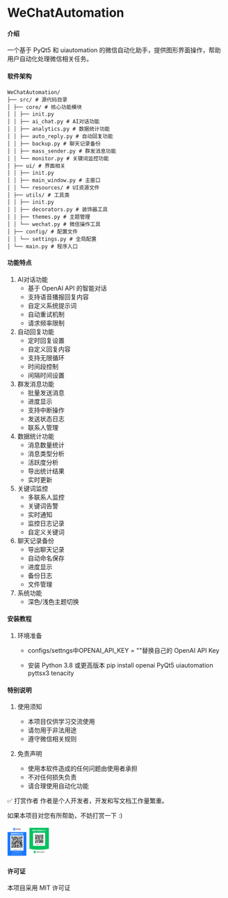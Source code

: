 # WeChatAutomation

#### 介绍

一个基于 PyQt5 和 uiautomation 的微信自动化助手，提供图形界面操作，帮助用户自动化处理微信相关任务。

#### 软件架构
    WeChatAutomation/
    ├── src/ # 源代码目录
    │ ├── core/ # 核心功能模块
    │ │ ├── init.py
    │ │ ├── ai_chat.py # AI对话功能
    │ │ ├── analytics.py # 数据统计功能
    │ │ ├── auto_reply.py # 自动回复功能
    │ │ ├── backup.py # 聊天记录备份
    │ │ ├── mass_sender.py # 群发消息功能
    │ │ └── monitor.py # 关键词监控功能
    │ ├── ui/ # 界面相关
    │ │ ├── init.py
    │ │ ├── main_window.py # 主窗口
    │ │ └── resources/ # UI资源文件
    │ ├── utils/ # 工具类
    │ │ ├── init.py
    │ │ ├── decorators.py # 装饰器工具
    │ │ ├── themes.py # 主题管理
    │ │ └── wechat.py # 微信操作工具
    │ ├── config/ # 配置文件
    │ │ └── settings.py # 全局配置
    │ └── main.py # 程序入口
#### 功能特点

1. AI对话功能
   - 基于 OpenAI API 的智能对话
   - 支持语音播报回复内容
   - 自定义系统提示词
   - 自动重试机制
   - 请求频率限制
2. 自动回复功能
   - 定时回复设置
   - 自定义回复内容
   - 支持无限循环
   - 时间段控制
   - 间隔时间设置
3. 群发消息功能
   - 批量发送消息
   - 进度显示
   - 支持中断操作
   - 发送状态日志
   - 联系人管理
4. 数据统计功能
   - 消息数量统计
   - 消息类型分析
   - 活跃度分析
   - 导出统计结果
   - 实时更新
5. 关键词监控
   - 多联系人监控
   - 关键词告警
   - 实时通知
   - 监控日志记录
   - 自定义关键词
6. 聊天记录备份
   - 导出聊天记录
   - 自动命名保存
   - 进度显示
   - 备份日志
   - 文件管理
7. 系统功能
   - 深色/浅色主题切换

#### 安装教程

1. 环境准备

   - configs/settngs中OPENAI_API_KEY = ""替换自己的 OpenAI API Key

   - 安装 Python 3.8 或更高版本
     pip install openai PyQt5 uiautomation pyttsx3 tenacity

#### 特别说明

1. 使用须知
   - 本项目仅供学习交流使用
   - 请勿用于非法用途
   - 遵守微信相关规则

2. 免责声明
   - 使用本软件造成的任何问题由使用者承担
   - 不对任何损失负责
   - 请合理使用自动化功能

✅️️ 打赏作者
作者是个人开发者，开发和写文档工作量繁重。

如果本项目对您有所帮助，不妨打赏一下 :)

<img src="./assets/收款.png" style="zoom:20%;" />


#### 许可证

本项目采用 MIT 许可证